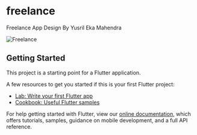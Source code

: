 # freelance

Freelance App Design By Yusril Eka Mahendra

![Freelance](https://user-images.githubusercontent.com/65325397/92462116-3ca54600-f1f4-11ea-8406-388539661fc1.png)


## Getting Started

This project is a starting point for a Flutter application.

A few resources to get you started if this is your first Flutter project:

- [Lab: Write your first Flutter app](https://flutter.dev/docs/get-started/codelab)
- [Cookbook: Useful Flutter samples](https://flutter.dev/docs/cookbook)

For help getting started with Flutter, view our
[online documentation](https://flutter.dev/docs), which offers tutorials,
samples, guidance on mobile development, and a full API reference.

